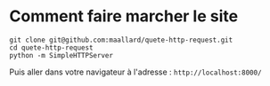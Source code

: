 # Comment faire marcher le site
```
git clone git@github.com:maallard/quete-http-request.git
cd quete-http-request
python -m SimpleHTTPServer
```

Puis aller dans votre navigateur à l'adresse : `http://localhost:8000/`
